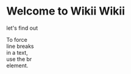 <!DOCTYPE html>
<html>
<head>
</head>
<body>

<h1>Welcome to Wikii Wikii</h1>
<p>let's find out</p> 
  
</body>
</html>

<p>To force<br> line breaks<br> in a text,<br> use the br<br> element.</p>
